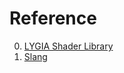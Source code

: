 # Reference

0. [LYGIA Shader Library](https://github.com/patriciogonzalezvivo/lygia)
0. [Slang](https://github.com/shader-slang/slang)

